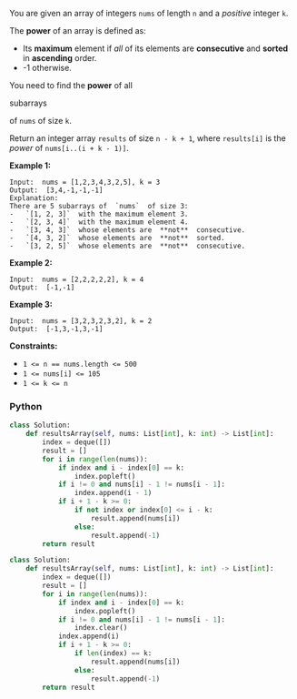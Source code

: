 You are given an array of integers  `nums`  of length  `n`  and a  _positive_  integer  `k`.

The  **power**  of an array is defined as:

- Its  **maximum**  element if  _all_  of its elements are  **consecutive**  and  **sorted**  in  **ascending**  order.
- -1 otherwise.

You need to find the  **power**  of all

subarrays

of  `nums`  of size  `k`.

Return an integer array  `results`  of size  `n - k + 1`, where  `results[i]`  is the  _power_
of  `nums[i..(i + k - 1)]`.

**Example 1:**

```
Input:  nums = [1,2,3,4,3,2,5], k = 3
Output:  [3,4,-1,-1,-1]
Explanation:
There are 5 subarrays of  `nums`  of size 3:
-   `[1, 2, 3]`  with the maximum element 3.
-   `[2, 3, 4]`  with the maximum element 4.
-   `[3, 4, 3]`  whose elements are  **not**  consecutive.
-   `[4, 3, 2]`  whose elements are  **not**  sorted.
-   `[3, 2, 5]`  whose elements are  **not**  consecutive.
```

**Example 2:**

```
Input:  nums = [2,2,2,2,2], k = 4
Output:  [-1,-1]
```

**Example 3:**

```
Input:  nums = [3,2,3,2,3,2], k = 2
Output:  [-1,3,-1,3,-1]
```

**Constraints:**

- `1 <= n == nums.length <= 500`
- `1 <= nums[i] <= 105`
- `1 <= k <= n`

### Python

```py
class Solution:
    def resultsArray(self, nums: List[int], k: int) -> List[int]:
        index = deque([])
        result = []
        for i in range(len(nums)):
            if index and i - index[0] == k:
                index.popleft()
            if i != 0 and nums[i] - 1 != nums[i - 1]:
                index.append(i - 1)
            if i + 1 - k >= 0:
                if not index or index[0] <= i - k:
                    result.append(nums[i])
                else:
                    result.append(-1)
        return result
```

```py
class Solution:
    def resultsArray(self, nums: List[int], k: int) -> List[int]:
        index = deque([])
        result = []
        for i in range(len(nums)):
            if index and i - index[0] == k:
                index.popleft()
            if i != 0 and nums[i] - 1 != nums[i - 1]:
                index.clear()
            index.append(i)
            if i + 1 - k >= 0:
                if len(index) == k:
                    result.append(nums[i])
                else:
                    result.append(-1)
        return result
```